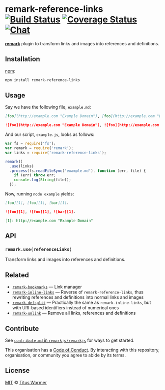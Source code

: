 # remark-reference-links [![Build Status][build-badge]][build-status] [![Coverage Status][coverage-badge]][coverage-status] [![Chat][chat-badge]][chat]

[**remark**][remark] plugin to transform links and images into references and
definitions.

## Installation

[npm][]:

```bash
npm install remark-reference-links
```

## Usage

Say we have the following file, `example.md`:

```markdown
[foo](http://example.com "Example Domain"), [foo](http://example.com "Example Domain"), [bar](http://example.com "Example Domain").

![foo](http://example.com "Example Domain"), ![foo](http://example.com "Example Domain"), ![bar](http://example.com "Example Domain").
```

And our script, `example.js`, looks as follows:

```javascript
var fs = require('fs');
var remark = require('remark');
var links = require('remark-reference-links');

remark()
  .use(links)
  .process(fs.readFileSync('example.md'), function (err, file) {
    if (err) throw err;
    console.log(String(file));
  });
```

Now, running `node example` yields:

```markdown
[foo][1], [foo][1], [bar][1].

![foo][1], ![foo][1], ![bar][1].

[1]: http://example.com "Example Domain"
```

## API

### `remark.use(referenceLinks)`

Transform links and images into references and definitions.

## Related

*   [`remark-bookmarks`](https://github.com/ben-eb/remark-bookmarks)
    — Link manager
*   [`remark-inline-links`](https://github.com/remarkjs/remark-inline-links)
    — Reverse of `remark-reference-links`, thus rewriting references and
    definitions into normal links and images
*   [`remark-defsplit`](https://github.com/eush77/remark-defsplit)
    — Practically the same as `remark-inline-links`, but with URI-based
    identifiers instead of numerical ones
*   [`remark-unlink`](https://github.com/eush77/remark-unlink)
    — Remove all links, references and definitions

## Contribute

See [`contribute.md` in `remarkjs/remarkjs`][contribute] for ways to get
started.

This organisation has a [Code of Conduct][coc].  By interacting with this
repository, organisation, or community you agree to abide by its terms.

## License

[MIT][license] © [Titus Wormer][author]

<!-- Definitions -->

[build-badge]: https://img.shields.io/travis/remarkjs/remark-reference-links.svg

[build-status]: https://travis-ci.org/remarkjs/remark-reference-links

[coverage-badge]: https://img.shields.io/codecov/c/github/remarkjs/remark-reference-links.svg

[coverage-status]: https://codecov.io/github/remarkjs/remark-reference-links

[chat-badge]: https://img.shields.io/gitter/room/remarkjs/Lobby.svg

[chat]: https://gitter.im/remarkjs/Lobby

[license]: LICENSE

[author]: http://wooorm.com

[npm]: https://docs.npmjs.com/cli/install

[remark]: https://github.com/remarkjs/remark

[contribute]: https://github.com/remarkjs/remark/blob/master/contributing.md

[coc]: https://github.com/remarkjs/remark/blob/master/code-of-conduct.md
